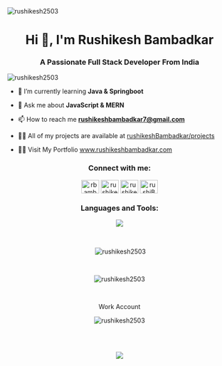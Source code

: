 
<img align="center" src="https://www.mygo.ge/uploads/blog/1584023795.jpg" alt="rushikesh2503" />
<br>

<h1 align="center">Hi 👋, I'm Rushikesh Bambadkar</h1>
<h3 align="center">A Passionate Full Stack Developer From India</h3>

<p align="left"> <img src="https://komarev.com/ghpvc/?username=rushikesh2503&label=Profile%20views&color=0e75b6&style=flat" alt="rushikesh2503" /> </p>


- 🌱 I’m currently learning **Java & Springboot**

- 💬 Ask me about **JavaScript &  MERN**

- 📫 How to reach me **rushikeshbambadkar7@gmail.com**

- 👨‍💻 All of my projects are available at <a href="https://rushikeshbambadkar-rushikesh2503.vercel.app/projects" target="blank">rushikeshBambadkar/projects</a>
- 🙋‍♂️ Visit My Portfolio
<a href="https://rushikeshbambadkar-rushikesh2503.vercel.app" target="blank">www.rushikeshbambadkar.com</a>

<h3 align="center">Connect with me:</h3>
<p align="center">
<a href="https://twitter.com/rbambadkar" target="blank"><img align="center" src="https://raw.githubusercontent.com/rahuldkjain/github-profile-readme-generator/master/src/images/icons/Social/twitter.svg" alt="rbambadkar" height="30" width="40" /></a>
<a href="https://linkedin.com/in/rushikesh-bambadkar-1a74031a3" target="blank"><img align="center" src="https://raw.githubusercontent.com/rahuldkjain/github-profile-readme-generator/master/src/images/icons/Social/linked-in-alt.svg" alt="rushikesh-bambadkar" height="30" width="40" /></a>
  <a href="https://codepen.io/rushikesh25" target="blank"><img align="center" src="https://raw.githubusercontent.com/rahuldkjain/github-profile-readme-generator/master/src/images/icons/Social/codepen.svg" alt="rushikesh25" height="30" width="40" /></a>
  <a href="https://www.hackerrank.com/rushikeshbambad1" rel="nofollow"><img align="center" src="https://raw.githubusercontent.com/rahuldkjain/github-profile-readme-generator/master/src/images/icons/Social/hackerrank.svg" alt="rushiB" height="30" width="40" style="max-width: 100%;"></a>
</p>


<h3 align="center" margin="20px 0">Languages and Tools:</h3>
<p align="center" >
  <img  src="https://user-images.githubusercontent.com/82999542/132934744-131c1891-4a4f-4e88-a64a-36720ad7470b.png">
  </p>
<br>




<p align="center">&nbsp;<img align="center" src="https://github-readme-stats.vercel.app/api?username=rushikesh2503&show_icons=true&locale=en&theme=highcontrast" alt="rushikesh2503" /></p>
<br>
<p align="center"><img align="center" src="https://github-readme-streak-stats.herokuapp.com/?user=rushikesh2503&&theme=highcontrast" alt="rushikesh2503" /></p>
<br>
<p align="center">Work Account</p>
<p align="center"><img align="center" src="https://github-readme-streak-stats.herokuapp.com/?user=rushikeshB7&&theme=highcontrast" alt="rushikesh2503" /></p>
<br>

<br>
 <p align="center">
  <img  src="https://raw.githubusercontent.com/Trilokia/Trilokia/379277808c61ef204768a61bbc5d25bc7798ccf1/bottom_header.svg">
 </p>
